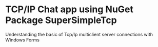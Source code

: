 # TCP/IP Chat app using NuGet Package SuperSimpleTcp
Understanding the basic of Tcp/Ip multiclient server connections with Windows Forms
